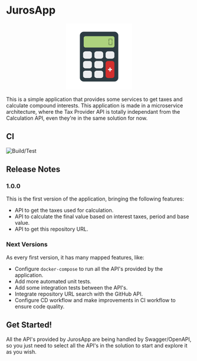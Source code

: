# JurosApp

<p align="center">
<img src="https://github.com/lucas-rombaldi/juros-app/blob/master/docs/images/base-image.png?raw=true" height="180" width="180"/>
</p>

This is a simple application that provides some services to get taxes and calculate compound interests.
This application is made in a microservice architecture, where the Tax Provider API is totally independant from the Calculation API, even they're in the same solution for now.

## CI

![Build/Test](https://github.com/lucas-rombaldi/juros-app/workflows/Build%20and%20test/badge.svg)

## Release Notes

### 1.0.0

This is the first version of the application, bringing the following features:

- API to get the taxes used for calculation.
- API to calculate the final value based on interest taxes, period and base value.
- API to get this repository URL.

### Next Versions

As every first version, it has many mapped features, like:

- Configure `docker-compose` to run all the API's provided by the application.
- Add more automated unit tests.
- Add some integration tests between the API's.
- Integrate repository URL search with the GitHub API.
- Configure CD workflow and make improvements in CI workflow to ensure code quality.

## Get Started!

All the API's provided by JurosApp are being handled by Swagger/OpenAPI, so you just need to select all the API's in the solution to start and explore it as you wish.
